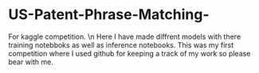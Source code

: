 # US-Patent-Phrase-Matching-
For kaggle competition. \n
Here I have made diffrent models with there training notebboks as well as inference notebooks. This was my first competition where I used github for keeping a track of my work so please bear with me. 

